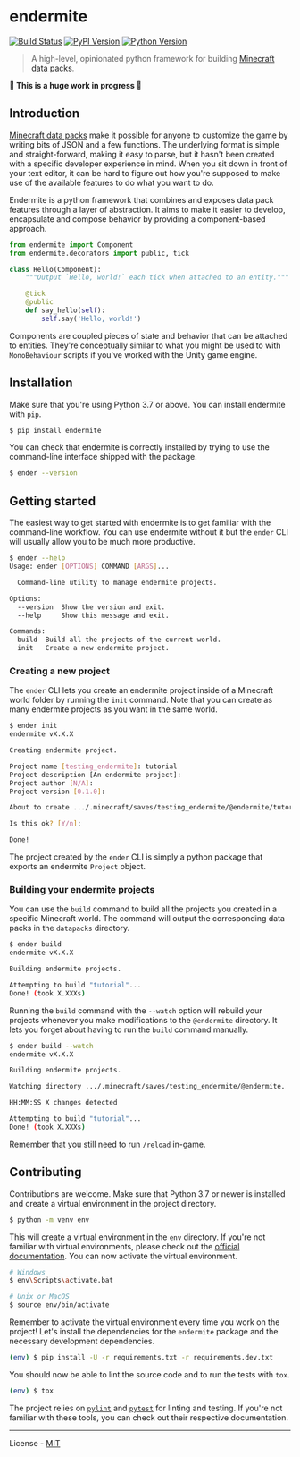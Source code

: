 # endermite

[![Build Status](https://travis-ci.com/vberlier/endermite.svg?branch=master)](https://travis-ci.com/vberlier/endermite)
[![PyPI Version](https://img.shields.io/pypi/v/endermite.svg)](https://pypi.org/project/endermite/)
[![Python Version](https://img.shields.io/pypi/pyversions/endermite.svg)](https://pypi.org/project/endermite/)

> A high-level, opinionated python framework for building [Minecraft data packs](https://minecraft.gamepedia.com/Data_pack).

**🚧 This is a huge work in progress 🚧**

## Introduction

[Minecraft data packs](https://minecraft.gamepedia.com/Data_pack) make it possible for anyone to customize the game by writing bits of JSON and a few functions. The underlying format is simple and straight-forward, making it easy to parse, but it hasn't been created with a specific developer experience in mind. When you sit down in front of your text editor, it can be hard to figure out how you're supposed to make use of the available features to do what you want to do.

Endermite is a python framework that combines and exposes data pack features through a layer of abstraction. It aims to make it easier to develop, encapsulate and compose behavior by providing a component-based approach.

```python
from endermite import Component
from endermite.decorators import public, tick

class Hello(Component):
    """Output `Hello, world!` each tick when attached to an entity."""

    @tick
    @public
    def say_hello(self):
        self.say('Hello, world!')
```

Components are coupled pieces of state and behavior that can be attached to entities. They're conceptually similar to what you might be used to with `MonoBehaviour` scripts if you've worked with the Unity game engine.

## Installation

Make sure that you're using Python 3.7 or above. You can install endermite with `pip`.

```sh
$ pip install endermite
```

You can check that endermite is correctly installed by trying to use the command-line interface shipped with the package.

```sh
$ ender --version
```

## Getting started

The easiest way to get started with endermite is to get familiar with the command-line workflow. You can use endermite without it but the `ender` CLI will usually allow you to be much more productive.

```sh
$ ender --help
Usage: ender [OPTIONS] COMMAND [ARGS]...

  Command-line utility to manage endermite projects.

Options:
  --version  Show the version and exit.
  --help     Show this message and exit.

Commands:
  build  Build all the projects of the current world.
  init   Create a new endermite project.
```

### Creating a new project

The `ender` CLI lets you create an endermite project inside of a Minecraft world folder by running the `init` command. Note that you can create as many endermite projects as you want in the same world.

```sh
$ ender init
endermite vX.X.X

Creating endermite project.

Project name [testing_endermite]: tutorial
Project description [An endermite project]:
Project author [N/A]:
Project version [0.1.0]:

About to create .../.minecraft/saves/testing_endermite/@endermite/tutorial.

Is this ok? [Y/n]:

Done!
```

The project created by the `ender` CLI is simply a python package that exports an endermite `Project` object.

### Building your endermite projects

You can use the `build` command to build all the projects you created in a specific Minecraft world. The command will output the corresponding data packs in the `datapacks` directory.

```sh
$ ender build
endermite vX.X.X

Building endermite projects.

Attempting to build "tutorial"...
Done! (took X.XXXs)
```

Running the `build` command with the `--watch` option will rebuild your projects whenever you make modifications to the `@endermite` directory. It lets you forget about having to run the `build` command manually.

```sh
$ ender build --watch
endermite vX.X.X

Building endermite projects.

Watching directory .../.minecraft/saves/testing_endermite/@endermite.

HH:MM:SS X changes detected

Attempting to build "tutorial"...
Done! (took X.XXXs)
```

Remember that you still need to run `/reload` in-game.

## Contributing

Contributions are welcome. Make sure that Python 3.7 or newer is installed and create a virtual environment in the project directory.

```sh
$ python -m venv env
```

This will create a virtual environment in the `env` directory. If you're not familiar with virtual environments, please check out the [official documentation](https://docs.python.org/3/tutorial/venv.html). You can now activate the virtual environment.

```sh
# Windows
$ env\Scripts\activate.bat

# Unix or MacOS
$ source env/bin/activate
```

Remember to activate the virtual environment every time you work on the project! Let's install the dependencies for the `endermite` package and the necessary development dependencies.

```sh
(env) $ pip install -U -r requirements.txt -r requirements.dev.txt
```

You should now be able to lint the source code and to run the tests with `tox`.

```sh
(env) $ tox
```

The project relies on [`pylint`](https://www.pylint.org/) and [`pytest`](https://docs.pytest.org/en/latest/) for linting and testing. If you're not familiar with these tools, you can check out their respective documentation.

---

License - [MIT](https://github.com/vberlier/endermite/blob/master/LICENSE)
